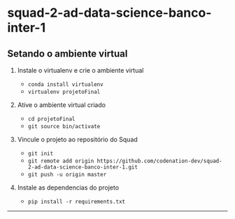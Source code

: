 # squad-2-ad-data-science-banco-inter-1

## Setando o ambiente virtual

1. Instale o virtualenv e crie o ambiente virtual
    * `conda install virtualenv`
    * `virtualenv projetoFinal`

2. Ative o ambiente virtual criado
    * `cd projetoFinal`
    * `git source bin/activate`

3. Vincule o projeto ao repositório do Squad
	* `git init`
	* `git remote add origin https://github.com/codenation-dev/squad-2-ad-data-science-banco-inter-1.git`
	* `git push -u origin master`

4. Instale as dependencias do projeto
	* `pip install -r requirements.txt`

---
